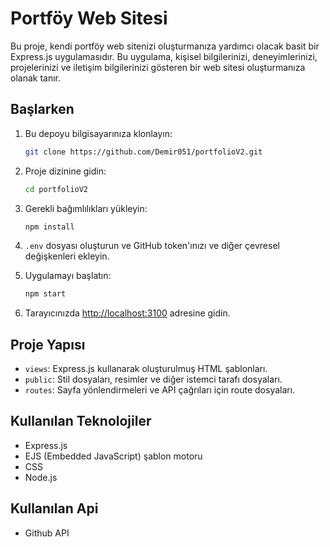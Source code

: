 # Portföy Web Sitesi

Bu proje, kendi portföy web sitenizi oluşturmanıza yardımcı olacak basit bir Express.js uygulamasıdır. Bu uygulama, kişisel bilgilerinizi, deneyimlerinizi, projelerinizi ve iletişim bilgilerinizi gösteren bir web sitesi oluşturmanıza olanak tanır.

## Başlarken

1. Bu depoyu bilgisayarınıza klonlayın:

    ```bash
    git clone https://github.com/Demir051/portfolioV2.git
    ```

2. Proje dizinine gidin:

    ```bash
    cd portfolioV2
    ```

3. Gerekli bağımlılıkları yükleyin:

    ```bash
    npm install
    ```

4. `.env` dosyası oluşturun ve GitHub token'ınızı ve diğer çevresel değişkenleri ekleyin.

5. Uygulamayı başlatın:

    ```bash
    npm start
    ```

6. Tarayıcınızda [http://localhost:3100](http://localhost:3100) adresine gidin.

## Proje Yapısı

- `views`: Express.js kullanarak oluşturulmuş HTML şablonları.
- `public`: Stil dosyaları, resimler ve diğer istemci tarafı dosyaları.
- `routes`: Sayfa yönlendirmeleri ve API çağrıları için route dosyaları.

## Kullanılan Teknolojiler

- Express.js
- EJS (Embedded JavaScript) şablon motoru
- CSS
- Node.js

## Kullanılan Api

- Github API 
